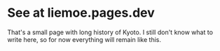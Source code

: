 # See at liemoe.pages.dev
That's a small page with long history of Kyoto. 
I still don't know what to write here, so for now everything will remain like this.
